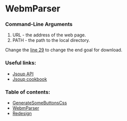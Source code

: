 # WebmParser

### Command-Line Arguments

1. URL - the address of the web page.
2. PATH - the path to the local directory.

Change the [line 29](https://github.com/Skevary/OthersScriptsEtc/blob/master/WebmParser/src/main/java/Main.java#L29) to change the end goal for download.

### Useful links:

- [Jsoup API](https://jsoup.org/apidocs/)
- [Jsoup cookbook](https://jsoup.org/cookbook/)

### Table of contents:
- [GenerateSomeButtonsCss](https://github.com/Skevary/OthersScriptsEtc/tree/master/GenerateSomeButtonsCss)
- [WebmParser](https://github.com/Skevary/OthersScriptsEtc/tree/master/WebmParser)
- [Redesign](https://github.com/Skevary/OthersScriptsEtc/tree/master/Redesign)